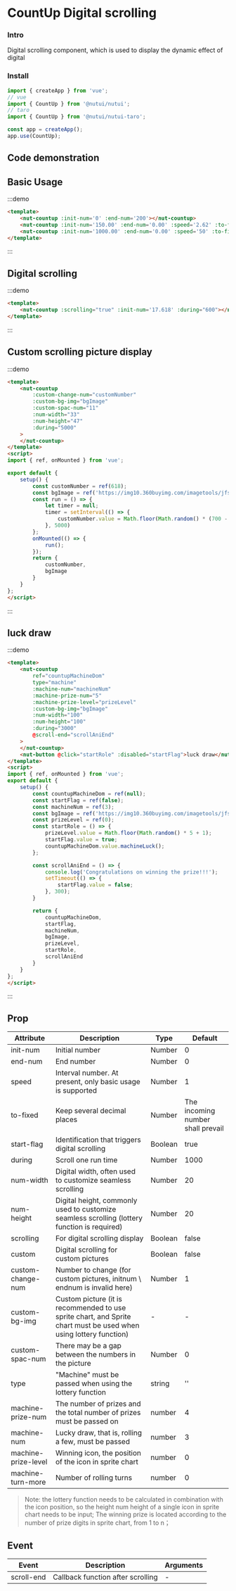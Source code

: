 #  CountUp Digital scrolling

### Intro

Digital scrolling component, which is used to display the dynamic effect of digital

### Install


``` javascript
import { createApp } from 'vue';
// vue
import { CountUp } from '@nutui/nutui';
// taro
import { CountUp } from '@nutui/nutui-taro';

const app = createApp();
app.use(CountUp);
```

## Code demonstration

## Basic Usage
:::demo

```html
<template>
    <nut-countup :init-num='0' :end-num='200'></nut-countup>
    <nut-countup :init-num='150.00' :end-num='0.00' :speed='2.62' :to-fixed='2'></nut-countup>
    <nut-countup :init-num='1000.00' :end-num='0.00' :speed='50' :to-fixed='2'></nut-countup>
</template>
```

:::
## Digital scrolling
:::demo

```html
<template>
    <nut-countup :scrolling="true" :init-num='17.618' :during="600"></nut-countup>
</template>
```

:::

## Custom scrolling picture display
:::demo

```html
<template>
    <nut-countup
        :custom-change-num="customNumber"
        :custom-bg-img="bgImage"
        :custom-spac-num="11"
        :num-width="33"
        :num-height="47"
        :during="5000"
    >
    </nut-countup>
</template>
<script>
import { ref, onMounted } from 'vue';

export default {
    setup() {
        const customNumber = ref(618);
        const bgImage = ref('https://img10.360buyimg.com/imagetools/jfs/t1/133024/3/2251/2646/5ee7549aE8dc02d7e/de6901b6c72db396.png');
        const run = () => {
            let timer = null;
            timer = setInterval(() => {
                customNumber.value = Math.floor(Math.random() * (700 - 100 + 1) + 100);
            }, 5000)
        };
        onMounted(() => {
            run();
        });
        return {
            customNumber,
            bgImage
        }
    }
};
</script>
```
:::

## luck draw
:::demo

```html
<template>
    <nut-countup
        ref="countupMachineDom"
        type="machine"
        :machine-num="machineNum"
        :machine-prize-num="5"
        :machine-prize-level="prizeLevel"
        :custom-bg-img="bgImage"
        :num-width="100"
        :num-height="100"
        :during="3000"
        @scroll-end="scrollAniEnd"
    >
    </nut-countup>
    <nut-button @click="startRole" :disabled="startFlag">luck draw</nut-button>
</template>
<script>
import { ref, onMounted } from 'vue';
export default {
    setup() {
        const countupMachineDom = ref(null);
        const startFlag = ref(false);
        const machineNum = ref(3);
        const bgImage = ref('https://img10.360buyimg.com/imagetools/jfs/t1/121466/20/6784/28830/5f06e7f2Edbb8998c/9bdd9e7b24dff9fe.png');
        const prizeLevel = ref(0);
        const startRole = () => {
            prizeLevel.value = Math.floor(Math.random() * 5 + 1);
            startFlag.value = true;
            countupMachineDom.value.machineLuck();
        };

        const scrollAniEnd = () => {
            console.log('Congratulations on winning the prize!!!');
            setTimeout(() => {
                startFlag.value = false;
            }, 300);
        }

        return {
            countupMachineDom,
            startFlag,
            machineNum,
            bgImage,
            prizeLevel,
            startRole,
            scrollAniEnd
        }
    }
};
</script>
```
:::


## Prop

| Attribute | Description | Type   | Default |
|----- | ----- | ----- | ----- 
| init-num | Initial number | Number | 0
| end-num | End number | Number | 0
| speed | Interval number. At present, only basic usage is supported | Number | 1
| to-fixed | Keep several decimal places | Number | The incoming number shall prevail
| start-flag | Identification that triggers digital scrolling | Boolean | true
| during | Scroll one run time | Number | 1000
| num-width | Digital width, often used to customize seamless scrolling | Number | 20
| num-height | Digital height, commonly used to customize seamless scrolling (lottery function is required) | Number | 20
| scrolling | For digital scrolling display | Boolean | false
| custom | Digital scrolling for custom pictures | Boolean | false
| custom-change-num | Number to change (for custom pictures, initnum \ endnum is invalid here) | Number | 1
| custom-bg-img | Custom picture (it is recommended to use sprite chart, and Sprite chart must be used when using lottery function) | - | -
| custom-spac-num | There may be a gap between the numbers in the picture | Number | 0
| type | "Machine" must be passed when using the lottery function | string | ''
| machine-prize-num | The number of prizes and the total number of prizes must be passed on | number | 4
| machine-num | Lucky draw, that is, rolling a few, must be passed | number | 3
| machine-prize-level | Winning icon, the position of the icon in sprite chart | number | 0
| machine-turn-more | Number of rolling turns | number | 0

> Note: the lottery function needs to be calculated in combination with the icon position, so the height num height of a single icon in sprite chart needs to be input; The winning prize is located according to the number of prize digits in sprite chart, from 1 to n；





## Event

| Event | Description   | Arguments   |
|----- | ----- | -----
| scroll-end | Callback function after scrolling | - 
    